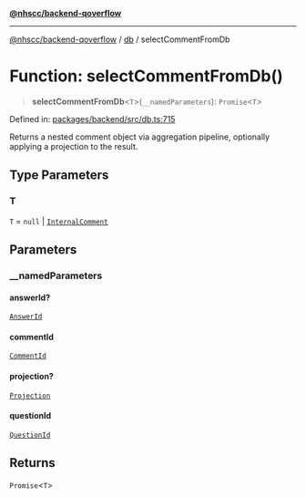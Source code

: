 [**@nhscc/backend-qoverflow**](../../README.md)

***

[@nhscc/backend-qoverflow](../../README.md) / [db](../README.md) / selectCommentFromDb

# Function: selectCommentFromDb()

> **selectCommentFromDb**\<`T`\>(`__namedParameters`): `Promise`\<`T`\>

Defined in: [packages/backend/src/db.ts:715](https://github.com/nhscc/qoverflow.api.hscc.bdpa.org/blob/7f72ded3e1b4a649a6466e0d002164176291fadc/packages/backend/src/db.ts#L715)

Returns a nested comment object via aggregation pipeline, optionally applying
a projection to the result.

## Type Parameters

### T

`T` = `null` \| [`InternalComment`](../type-aliases/InternalComment.md)

## Parameters

### \_\_namedParameters

#### answerId?

[`AnswerId`](../interfaces/AnswerId.md)

#### commentId

[`CommentId`](../interfaces/CommentId.md)

#### projection?

[`Projection`](../type-aliases/Projection.md)

#### questionId

[`QuestionId`](../interfaces/QuestionId.md)

## Returns

`Promise`\<`T`\>

